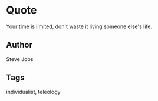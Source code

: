 # Quote

Your time is limited, don't waste it living someone else's life.

## Author

Steve Jobs

## Tags

individualist, teleology
